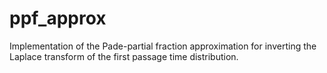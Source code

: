 # ppf_approx
Implementation of the Pade-partial fraction approximation for inverting the Laplace transform of the first passage time distribution.
